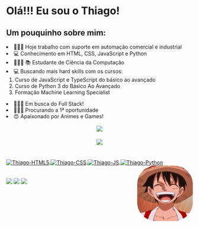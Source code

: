 <h1>Olá!!! Eu sou o Thiago!</h1>
<h2> Um pouquinho sobre mim:</h2>
<li> 🧑🏽‍💼 Hoje trabalho com suporte em automação comercial e industrial
<li> 💻 Conhecimento em HTML, CSS, JavaScript e Python
<li> 🧑🏽‍🎓 📚 Estudante de Ciência da Computação
<li> 💻 Buscando mais hard skills com os cursos:
    <ol>
    <li>Curso de JavaScript e TypeScript do básico ao avançado
    <li>Curso de Python 3 do Básico Ao Avançado
    <li> Formação Machine Learning Specialist
    </ol>

<li> 🧑🏽‍💻 Em busca do Full Stack!
<li> 🕵🏽‍♂️ Procurando a 1ª oportunidade
<li> 😍 Apaixonado por Animes e Games!
<br> <br>
<div align="center">
  <a href="https://github.com/ThiagooSG">
  <img height="180em" src="https://github-readme-stats.vercel.app/api?username=ThiagooSG&show_icons=true&theme=dracula&include_all_commits=true&count_private=true"/><br> <br>
  <img height="180em" src="https://github-readme-stats.vercel.app/api/top-langs/?username=ThiagooSG&layout=compact&langs_count=7&theme=dracula"/>
</div>
<br>
<div style="display: inline_block"><br>
  <img align="center" alt="Thiago-HTML5" height="40" width="50" src="https://cdn0.iconfinder.com/data/icons/HTML5/512/HTML_Logo.png">
  <img align="center" alt="Thiago-CSS" height="40" width="50" src="https://cdn1.iconfinder.com/data/icons/logotypes/32/badge-css-3-512.png">
  <img align="center" alt="Thiago-JS" height="40" width="50" src="https://cdn2.iconfinder.com/data/icons/designer-skills/128/code-programming-javascript-software-develop-command-language-512.png">
  <img align="center" alt="Thiago-Python" height="40" width="50" src="https://cdn3.iconfinder.com/data/icons/logos-and-brands-adobe/512/267_Python-512.png">
  <img align="right" alt="Thiago-Luffy" height="150" style="border-radius: 50px;" src="https://github.com/ThiagooSG/thiagoosg/blob/main/luffy.jpg?raw=true">
</div>
 <br><br>
<div>
  <a href="https://www.youtube.com/channel/UCXGwK9k7fnf2tFtXCUnk_Yg" target="_blank"><img src="https://img.shields.io/badge/YouTube_Gaming-FF0000?style=for-the-badge&logo=youtube-gaming&logoColor=white" target="_blank"></a>
  <a href = "mailto:thiagosg.ti@gmail.com"><img src="https://img.shields.io/badge/Gmail-D14836?style=for-the-badge&logo=gmail&logoColor=white" destino ="_blank"></a>
  <a href="https://www.linkedin.com/in/thiago-sg/" target="_blank"><img src="https://img.shields.io/badge/LinkedIn-0077B5?style=for-the-badge&logo=linkedin&logoColor=white" target="_blank"></a>
</div>
